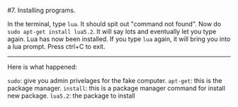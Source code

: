 #7. Installing programs.

In the terminal, type `lua`. It should spit out "command not found".
Now do `sudo apt-get install lua5.2`. It will say lots and eventually let you type again. Lua has now been installed.
If you type `lua` again, it will bring you into a lua prompt. Press ctrl+C to exit.

---

Here is what happened: 

`sudo`: give you admin privelages for the fake computer.
`apt-get`: this is the package manager.
`install`: this is a package manager command for install new package.
`lua5.2`: the package to install